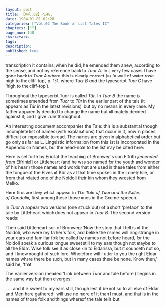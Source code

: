 ```yaml
---
layout: post
title: 【Vol.02】P148.
date: 1984-01-01 02:28
categories: ["Vol.02 The Book of Lost Tales II"]
chapters: [""]
page_num: 148
characters: 
tags: 
description: 
published: true
---
```


<p style="text-indent: 0;">
transcription it contains; when he did, he emended them anew, according to the sense, and not by reference back to <I>Tuor A</I>. In a very few cases I have gone back to <I>Tuor A</I> where this is clearly correct (as ‘a wall of water rose nigh to the cliff-top’, p. 151, where <I>Tuor B and</I> the typescript <I>Tuor C</I> have ‘high to the cliff-top’).
</p>

Throughout the typescript Tuor is called <I>Tûr</I>. In <I>Tuor B</I> the name is sometimes emended from <I>Tuor</I> to <I>Tûr</I> in the earlier part of the tale (it appears as <I>Tûr</I> in the latest revisions), but by no means in every case. My father apparently decided to change the name but ultimately decided against it; and I give <I>Tuor</I> throughout.

An interesting document accompanies the Tale: this is a substantial though incomplete list of names (with explanations) that occur in it, now in places difficult or impossible to read. The names are given in alphabetical order but go only as far as L. Linguistic information from this list is incorporated in the Appendix on Names, but the head-note to the list may be cited here:

Here is set forth by Eriol at the teaching of Bronweg's son Elfrith <I>[emended from</I> Elfriniel] or Littleheart (and he was so named for the youth and wonder of his heart) those names and words that are used in these tales from either the tongue of the Elves of Kôr as at that time spoken in the Lonely Isle, or from that related one of the Noldoli their kin whom they wrested from Melko.

Here first are they which appear in <I>The Tale of Tuor and the Exiles<BR>of Gondolin</I>, first among these those ones in the Gnome-speech.

In <I>Tuor A</I> appear two versions (one struck out) of a short ‘preface’ to the tale by Littleheart which does not appear in <I>Tuor B</I>. The second version reads:

Then said Littleheart son of Bronweg: ‘Now the story that I tell is of the Noldoli, who were my father's folk, and belike the names will ring strange in your ears and familiar folk be called by names not before heard, for the Noldoli speak a curious tongue sweet still to my ears though not maybe to all the Eldar. Wise folk see it as close kin to Eldarissa, but it soundeth not so, and I know nought of such lore. Wherefore will I utter to you the right Eldar names where there be such, but in many cases there be none. Know then,’ said he, ‘that

The earlier version (headed ‘Link between <I>Tuor</I> and tale before’) begins in the same way but then diverges:

. . . and it is sweet to my ears still, though lest it be not so to all else of Eldar and Men here gathered I will use no more of it than I must, and that is in the names of those folk and things whereof the tale tells but

